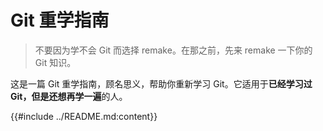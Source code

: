 # Git 重学指南

> 不要因为学不会 Git 而选择 remake。在那之前，先来 remake 一下你的 Git 知识。

这是一篇 Git 重学指南，顾名思义，帮助你重新学习 Git。它适用于**已经学习过 Git，但是还想再学一遍**的人。

<!-- 引入项目的 README.md 中的内容 -->
{{#include ../README.md:content}}
